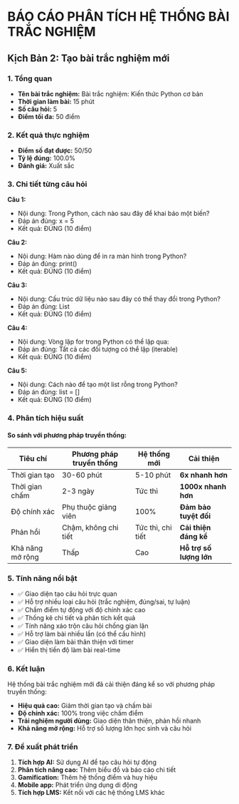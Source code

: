 
# BÁO CÁO PHÂN TÍCH HỆ THỐNG BÀI TRẮC NGHIỆM
## Kịch Bản 2: Tạo bài trắc nghiệm mới

### 1. Tổng quan
- **Tên bài trắc nghiệm:** Bài trắc nghiệm: Kiến thức Python cơ bản
- **Thời gian làm bài:** 15 phút
- **Số câu hỏi:** 5
- **Điểm tối đa:** 50 điểm

### 2. Kết quả thực nghiệm
- **Điểm số đạt được:** 50/50
- **Tỷ lệ đúng:** 100.0%
- **Đánh giá:** Xuất sắc

### 3. Chi tiết từng câu hỏi

**Câu 1:**
- Nội dung: Trong Python, cách nào sau đây để khai báo một biến?
- Đáp án đúng: x = 5
- Kết quả: ĐÚNG (10 điểm)

**Câu 2:**
- Nội dung: Hàm nào dùng để in ra màn hình trong Python?
- Đáp án đúng: print()
- Kết quả: ĐÚNG (10 điểm)

**Câu 3:**
- Nội dung: Cấu trúc dữ liệu nào sau đây có thể thay đổi trong Python?
- Đáp án đúng: List
- Kết quả: ĐÚNG (10 điểm)

**Câu 4:**
- Nội dung: Vòng lặp for trong Python có thể lặp qua:
- Đáp án đúng: Tất cả các đối tượng có thể lặp (iterable)
- Kết quả: ĐÚNG (10 điểm)

**Câu 5:**
- Nội dung: Cách nào để tạo một list rỗng trong Python?
- Đáp án đúng: list = []
- Kết quả: ĐÚNG (10 điểm)

### 4. Phân tích hiệu suất

#### So sánh với phương pháp truyền thống:
| Tiêu chí | Phương pháp truyền thống | Hệ thống mới | Cải thiện |
|----------|-------------------------|--------------|-----------|
| Thời gian tạo | 30-60 phút | 5-10 phút | **6x nhanh hơn** |
| Thời gian chấm | 2-3 ngày | Tức thì | **1000x nhanh hơn** |
| Độ chính xác | Phụ thuộc giảng viên | 100% | **Đảm bảo tuyệt đối** |
| Phản hồi | Chậm, không chi tiết | Tức thì, chi tiết | **Cải thiện đáng kể** |
| Khả năng mở rộng | Thấp | Cao | **Hỗ trợ số lượng lớn** |

### 5. Tính năng nổi bật
- ✅ Giao diện tạo câu hỏi trực quan
- ✅ Hỗ trợ nhiều loại câu hỏi (trắc nghiệm, đúng/sai, tự luận)
- ✅ Chấm điểm tự động với độ chính xác cao
- ✅ Thống kê chi tiết và phân tích kết quả
- ✅ Tính năng xáo trộn câu hỏi chống gian lận
- ✅ Hỗ trợ làm bài nhiều lần (có thể cấu hình)
- ✅ Giao diện làm bài thân thiện với timer
- ✅ Hiển thị tiến độ làm bài real-time

### 6. Kết luận
Hệ thống bài trắc nghiệm mới đã cải thiện đáng kể so với phương pháp truyền thống:
- **Hiệu quả cao:** Giảm thời gian tạo và chấm bài
- **Độ chính xác:** 100% trong việc chấm điểm
- **Trải nghiệm người dùng:** Giao diện thân thiện, phản hồi nhanh
- **Khả năng mở rộng:** Hỗ trợ số lượng lớn học sinh và câu hỏi

### 7. Đề xuất phát triển
1. **Tích hợp AI:** Sử dụng AI để tạo câu hỏi tự động
2. **Phân tích nâng cao:** Thêm biểu đồ và báo cáo chi tiết
3. **Gamification:** Thêm hệ thống điểm và huy hiệu
4. **Mobile app:** Phát triển ứng dụng di động
5. **Tích hợp LMS:** Kết nối với các hệ thống LMS khác
